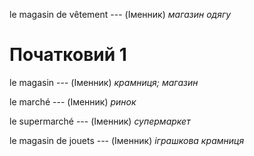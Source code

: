 le magasin de vêtement --- (Іменник)
*магазин одягу*



# Початковий 1
le magasin --- (Іменник)
*крамниця; магазин*



le marché --- (Іменник)
*ринок*



le supermarché --- (Іменник)
*супермаркет*



le magasin de jouets --- (Іменник)
*іграшкова крамниця*